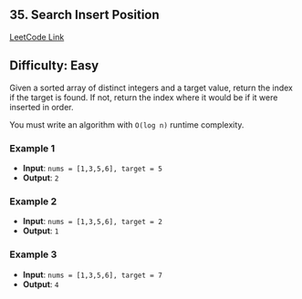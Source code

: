## 35. Search Insert Position

[LeetCode Link](https://leetcode.com/problems/search-insert-position)

## Difficulty: Easy

Given a sorted array of distinct integers and a target value, return the index if the target is found. If not, return the index where it would be if it were inserted in order.

You must write an algorithm with `O(log n)` runtime complexity.

### Example 1

- **Input**: `nums = [1,3,5,6], target = 5`
- **Output**: `2`

### Example 2

- **Input**: `nums = [1,3,5,6], target = 2`
- **Output**: `1`

### Example 3

- **Input**: `nums = [1,3,5,6], target = 7`
- **Output**: `4`